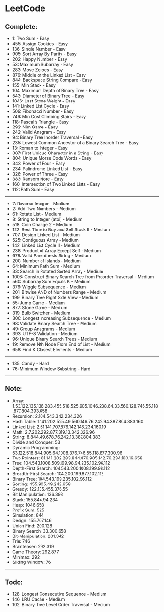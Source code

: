 # LeetCode

## Complete:

- 1: Two Sum - Easy
- 455: Assign Cookies - Easy
- 136: Single Number - Easy
- 905: Sort Array By Parity - Easy
- 202: Happy Number - Easy
- 53: Maximum Subarray - Easy
- 283: Move Zeroes - Easy
- 876: Middle of the Linked List - Easy
- 844: Backspace String Compare - Easy
- 155: Min Stack - Easy
- 104: Maximum Depth of Binary Tree - Easy
- 543: Diameter of Binary Tree - Easy
- 1046: Last Stone Weight - Easy
- 141: Linked List Cycle - Easy
- 509: Fibonacci Number - Easy
- 746: Min Cost Climbing Stairs - Easy
- 118: Pascal’s Triangle - Easy
- 292: Nim Game - Easy
- 242: Valid Anagram - Easy
- 94: Binary Tree Inorder Traversal - Easy
- 235: Lowest Common Ancestor of a Binary Search Tree - Easy
- 13: Roman to Integer - Easy
- 387: First Unique Character in a String - Easy
- 804: Unique Morse Code Words - Easy
- 342: Power of Four - Easy
- 234: Palindrome Linked List - Easy
- 326: Power of Three - Easy
- 383: Ransom Note - Easy
- 160: Intersection of Two Linked Lists - Easy
- 112: Path Sum - Easy

---

- 7:  Reverse Integer - Medium
- 2: Add Two Numbers - Medium
- 61: Rotate List - Medium
- 8: String to Integer (atoi) - Medium
- 518: Coin Change 2 - Medium
- 122: Best Time to Buy and Sell Stock II - Medium
- 707: Design Linked List - Medium
- 525: Contiguous Array - Medium
- 142: Linked List Cycle II - Medium
- 238: Product of Array Except Self - Medium
- 678: Valid Parenthesis String - Medium
- 200: Number of Islands - Medium
- 64: Minimum Path Sum - Medium
- 33: Search in Rotated Sorted Array - Medium
- 1008: Construct Binary Search Tree from Preorder Traversal - Medium
- 560: Subarray Sum Equals K - Medium
- 376: Wiggle Subsequence - Medium
- 201: Bitwise AND of Numbers Range - Medium
- 199: Binary Tree Right Side View - Medium
- 55: Jump Game - Medium
- 877: Stone Game - Medium
- 319: Bulb Switcher - Medium
- 300: Longest Increasing Subsequence - Medium
- 98: Validate Binary Search Tree - Medium
- 49: Group Anagrams - Medium
- 393: UTF-8 Validation - Medium
- 96: Unique Binary Search Trees - Medium
- 19: Remove Nth Node From End of List - Medium
- 658: Find K Closest Elements - Medium

---

- 135: Candy - Hard
- 76: Minimum Window Substring - Hard

---
## Note:

- Array: 1.53.122.135.136.283.455.518.525.905.1046.238.64.33.560.128.746.55.118.877.804.393.658
- Recursion: 2.104.543.342.234.326
- Hash Table: 1.141.202.525.49.560.146.76.242.94.387.804.383.160
- Linked List: 2.61.141.707.876.142.146.234.160.19
- Math: 2.7.202.292.877.319.13.342.326.96
- String: 8.844.49.678.76.242.13.387.804.383
- Divide and Conquer: 53
- Dynamic Programming: 53.122.518.844.905.64.1008.376.746.55.118.877.300.96
- Two Pointers: 61.141.202.283.844.876.905.142.76.234.160.19.658
- Tree: 104.543.1008.509.199.98.94.235.102.96.112
- Depth-First Search: 104.543.200.1008.199.98.112
- Breadth-First Search: 104.200.199.877.102.112
- Binary Tree: 104.543.199.235.102.96.112
- Sorting: 455.905.49.242.658
- Greedy: 122.135.455.376.55
- Bit Manipulation: 136.393
- Stack: 155.844.94.234
- Heap: 1046.658
- Prefix Sum: 525
- Simulation: 844
- Design: 155.707.146
- Union Find: 200.128
- Binary Search: 33.300.658
- Bit-Manipulation: 201.342
- Trie: 746
- Brainteaser: 292.319
- Game Theory: 292.877
- Minimax: 292
- Sliding Window: 76
---
## Todo:

- 128: Longest Consecutive Sequence - Medium
- 146: LRU Cache - Medium
- 102: Binary Tree Level Order Traversal - Medium